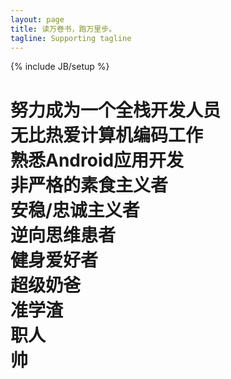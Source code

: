 ```yaml
---
layout: page
title: 读万卷书，跑万里步。
tagline: Supporting tagline
---
```

{% include JB/setup %}
<h1>努力成为一个全栈开发人员 <br> 
无比热爱计算机编码工作<br>
熟悉Android应用开发<br>
非严格的素食主义者<br>
安稳/忠诚主义者<br>
逆向思维患者<br>
健身爱好者<br>
超级奶爸<br>
准学渣<br>
职人<br>
帅
</h1>



